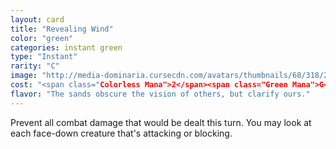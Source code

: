 ```yaml
---
layout: card
title: "Revealing Wind"
color: "green"
categories: instant green
type: "Instant"
rarity: "C"
image: "http://media-dominaria.cursecdn.com/avatars/thumbnails/68/318/200/283/635618396886718151.png"
cost: "<span class="Colorless Mana">2</span><span class="Green Mana">G</span>"
flavor: "The sands obscure the vision of others, but clarify ours."
---
```


Prevent all combat damage that would be dealt this turn. You may look at each face-down creature that's attacking or blocking.

